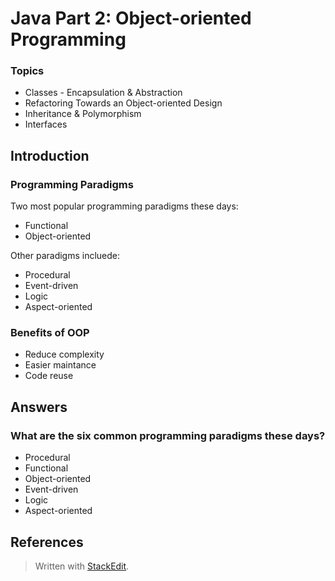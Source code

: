 # Java Part 2: Object-oriented Programming

### Topics
- Classes - Encapsulation & Abstraction
- Refactoring Towards an Object-oriented Design
- Inheritance & Polymorphism
- Interfaces


## Introduction 

### Programming Paradigms

Two most popular programming paradigms these days:
- Functional
- Object-oriented 

Other paradigms incluede:

- Procedural
- Event-driven
- Logic
- Aspect-oriented

### Benefits of OOP

- Reduce complexity
- Easier maintance
- Code reuse




## Answers

### What are the six common programming paradigms these days?

- Procedural
- Functional
- Object-oriented 
- Event-driven
- Logic
- Aspect-oriented






## References






> Written with [StackEdit](https://stackedit.io/).
<!--stackedit_data:
eyJoaXN0b3J5IjpbMTM3Njc4NzIyLDE0NzIyNzg3NDYsLTI3OD
U5MTI2OSw3NjkzMDk2MTIsMTYzNTI4MjM4MiwxNTUxMjE0MTcy
LDkxMjI2NTgyNCwtMTkwODQ2NDU1OV19
-->
